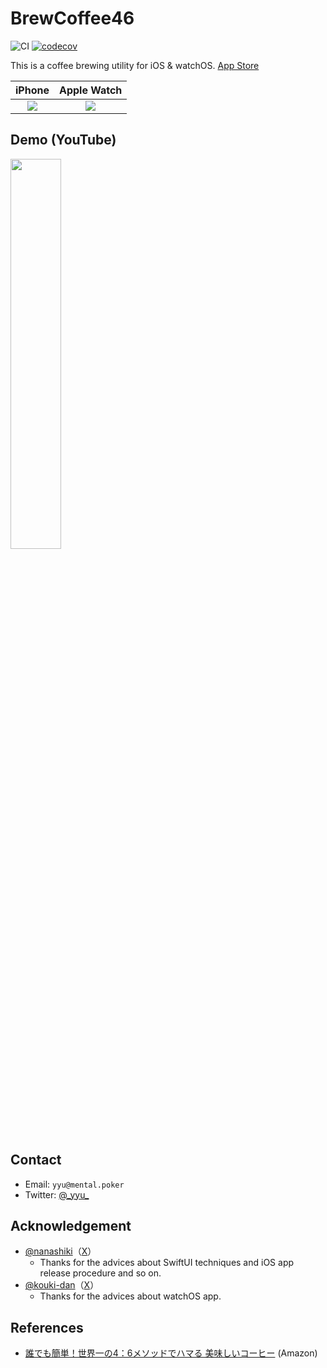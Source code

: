 BrewCoffee46
=============================

![CI](https://github.com/y-yu/coffeebrew46/workflows/CI/badge.svg)
[![codecov](https://codecov.io/github/y-yu/coffeebrew46/graph/badge.svg?token=FOZAS9FNBP)](https://codecov.io/github/y-yu/coffeebrew46)

This is a coffee brewing utility for iOS & watchOS. 
[App Store](https://apps.apple.com/jp/app/coffeebrew46/id6449224023)

iPhone          |  Apple Watch
:--------------:|:-------------------------:
![](https://github.com/y-yu/coffeebrew46/assets/612043/07d1504c-f2c1-4827-94ae-36030ae9ad12)  |  ![](https://github.com/user-attachments/assets/5957b83a-14f0-4390-b643-0ff4a9db54b5)

## Demo (YouTube)

[<img width="40%" src="https://github.com/y-yu/coffeebrew46/assets/612043/56562df6-6f4e-4910-9c04-854981bca18e">](https://www.youtube.com/watch?v=nVmMoxDqUrc)

## Contact

- Email: `yyu@mental.poker`
- Twitter: [@\_yyu\_](https://twitter.com/_yyu_)

## Acknowledgement

- [@nanashiki](https://github.com/nanashiki)（[X](https://x.com/7_6_)）
    - Thanks for the advices about SwiftUI techniques and iOS app release procedure and so on.
- [@kouki-dan](https://github.com/kouki-dan)（[X](https://x.com/kouki_dan)）
    - Thanks for the advices about watchOS app.

## References

- [誰でも簡単！世界一の4：6メソッドでハマる 美味しいコーヒー](https://www.amazon.co.jp/dp/4297134039) (Amazon)
